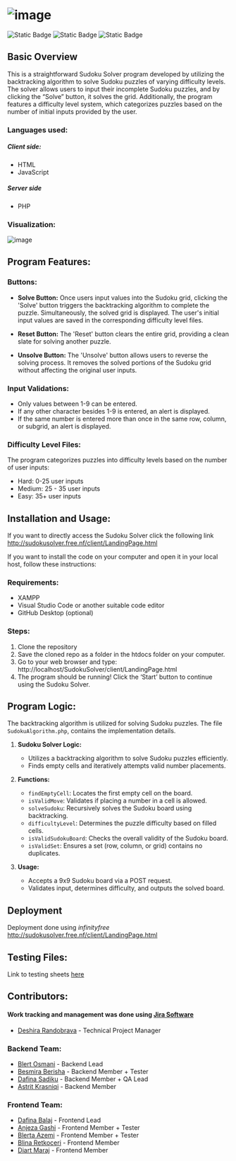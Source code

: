 # ![image](https://github.com/d3shira/SudokuSolver/assets/121398589/d0174e45-f14a-4cc6-8c90-ecac7e22a412)

![Static Badge](https://img.shields.io/badge/version-1.0.0-7fa6ee) ![Static Badge](https://img.shields.io/badge/algorithm-backtracking-D17FEE) ![Static Badge](https://img.shields.io/badge/deployment-infinityfree-76DD6A)




## Basic Overview
This is a straightforward Sudoku Solver program developed by utilizing the backtracking algorithm to solve Sudoku puzzles of varying difficulty levels. The solver allows users to input their incomplete Sudoku puzzles, and by clicking the “Solve” button, it solves the grid. Additionally, the program features a difficulty level system, which categorizes puzzles based on the number of initial inputs provided by the user.
### Languages used:
##### **Client side**:
 - HTML
 - JavaScript
##### **Server side**
 - PHP
  
 ### Visualization:
 ![image](https://github.com/d3shira/SudokuSolver/assets/121398589/accb0030-9dfd-4856-842c-260d0a4fcb2b)


## Program Features:

### Buttons:
- **Solve Button:** Once users input values into the Sudoku grid, clicking the 'Solve' button triggers the backtracking algorithm to complete the puzzle. Simultaneously, the solved grid is displayed. The user's initial input values are saved in the corresponding difficulty level files.
  
- **Reset Button:** The 'Reset' button clears the entire grid, providing a clean slate for solving another puzzle.
  
- **Unsolve Button:** The 'Unsolve' button allows users to reverse the solving process. It removes the solved portions of the Sudoku grid without affecting the original user inputs.

### Input Validations:
- Only values between 1-9 can be entered.
- If any other character besides 1-9 is entered, an alert is displayed.
- If the same number is entered more than once in the same row, column, or subgrid, an alert is displayed.

### Difficulty Level Files:
The program categorizes puzzles into difficulty levels based on the number of user inputs:
- Hard: 0-25 user inputs
- Medium: 25 - 35 user inputs
- Easy: 35+ user inputs

## Installation and Usage:
If you want to directly access the Sudoku Solver click the following link http://sudokusolver.free.nf/client/LandingPage.html

If you want to install the code on your computer and open it in your local host, follow these instructions:
### Requirements:
- XAMPP
- Visual Studio Code or another suitable code editor
- GitHub Desktop (optional)

### Steps:
1. Clone the repository
2. Save the cloned repo as a folder in the htdocs folder on your computer.
3. Go to your web browser and type: http://localhost/SudokuSolver/client/LandingPage.html
4. The program should be running! Click the ‘Start’ button to continue using the Sudoku Solver.


## Program Logic:
The backtracking algorithm is utilized for solving Sudoku puzzles. The file `SudokuAlgorithm.php`, contains the implementation details.
1. **Sudoku Solver Logic:**
   - Utilizes a backtracking algorithm to solve Sudoku puzzles efficiently.
   - Finds empty cells and iteratively attempts valid number placements.

2. **Functions:**
   - `findEmptyCell`: Locates the first empty cell on the board.
   - `isValidMove`: Validates if placing a number in a cell is allowed.
   - `solveSudoku`: Recursively solves the Sudoku board using backtracking.
   - `difficultyLevel`: Determines the puzzle difficulty based on filled cells.
   - `isValidSudokuBoard`: Checks the overall validity of the Sudoku board.
   - `isValidSet`: Ensures a set (row, column, or grid) contains no duplicates.

3. **Usage:**
   - Accepts a 9x9 Sudoku board via a POST request.
   - Validates input, determines difficulty, and outputs the solved board.
## Deployment
Deployment done using *infinityfree*
http://sudokusolver.free.nf/client/LandingPage.html


## Testing Files:
Link to testing sheets [here](https://docs.google.com/spreadsheets/d/1UjiG2AFpxs_I1kot3p6F1NK48ja2KWx9nzgjj6g2ac4/edit?usp=sharing)

## Contributors:
#### Work tracking and management was done using **[Jira Software](https://student-deshirarandobrava1.atlassian.net/jira/software/projects/SS/boards/2/timeline)**
- [Deshira Randobrava](https://github.com/d3shira) - Technical Project Manager

### Backend Team:
- [Blert Osmani](https://github.com/BlertOsmani) - Backend Lead
- [Besmira Berisha](https://github.com/Besmira75) - Backend Member + Tester
- [Dafina Sadiku](https://github.com/dafiinaa) - Backend Member + QA Lead
- [Astrit Krasniqi](https://github.com/astritkrasniqi1) - Backend Member

### Frontend Team:
- [Dafina Balaj](https://github.com/dafinabalaj) - Frontend Lead
- [Anjeza Gashi](https://github.com/anjezagashi) - Frontend Member + Tester
- [Blerta Azemi](https://github.com/bl3rt4) - Frontend Member + Tester
- [Blina Retkoceri](https://github.com/blinaretkoceri) - Frontend Member
- [Diart Maraj](https://github.com/diartmaraj) - Frontend Member

